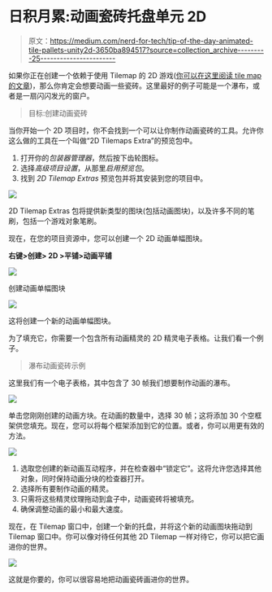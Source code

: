 # 日积月累:动画瓷砖托盘单元 2D

> 原文：<https://medium.com/nerd-for-tech/tip-of-the-day-animated-tile-pallets-unity2d-3650ba894517?source=collection_archive---------25----------------------->

如果你正在创建一个依赖于使用 Tilemap 的 2D 游戏([你可以在这里阅读 tile map 的文章](/nerd-for-tech/tip-of-the-day-tile-maps-101-unity2d-c59aadc999e4))，那么你肯定会想要动画一些瓷砖。这里最好的例子可能是一个瀑布，或者是一扇闪闪发光的窗户。

> 目标:创建动画瓷砖

当你开始一个 2D 项目时，你不会找到一个可以让你制作动画瓷砖的工具。允许你这么做的工具在一个叫做“2D Tilemaps Extra”的预览包中。

1.  打开你的*包装器管理器*，然后按下齿轮图标。
2.  选择*高级项目设置*，从那里*启用预览包*。
3.  找到 *2D Tilemap Extras* 预览包并将其安装到您的项目中。

![](img/ce0b8dcc6296855425023b210679d6a9.png)

2D Tilemap Extras 包将提供新类型的图块(包括动画图块)，以及许多不同的笔刷，包括一个游戏对象笔刷。

现在，在您的项目资源中，您可以创建一个 2D 动画单幅图块。

**右键>创建> 2D >平铺>动画平铺**

![](img/89c8c6a0d04264841c7518895011613e.png)

创建动画单幅图块

![](img/ad6c60b45a8333e89226569a9b0e0168.png)

这将创建一个新的动画单幅图块。

为了填充它，你需要一个包含所有动画精灵的 2D 精灵电子表格。让我们看一个例子。

> 瀑布动画瓷砖示例

这里我们有一个电子表格，其中包含了 30 帧我们想要制作动画的瀑布。

![](img/9c2cfb3c36047f1248c398d81e9515fc.png)

单击您刚刚创建的动画方块。在动画的数量中，选择 30 帧；这将添加 30 个空框架供您填充。现在，您可以将每个框架添加到它的位置。或者，你可以用更有效的方法。

![](img/4678f48e327117e6be8cab0ab790b73e.png)

1.  选取您创建的新动画互动程序，并在检查器中“锁定它”。这将允许您选择其他对象，同时保持动画分块的检查器打开。
2.  选择所有要制作动画的精灵。
3.  只需将这些精灵纹理拖动到盒子中，动画瓷砖将被填充。
4.  确保调整动画的最小和最大速度。

现在，在 Tilemap 窗口中，创建一个新的托盘，并将这个新的动画图块拖动到 Tilemap 窗口中。你可以像对待任何其他 2D Tilemap 一样对待它，你可以把它画进你的世界。

![](img/3f2d691191dc16dc24f7f84a21e8157e.png)

这就是你要的，你可以很容易地把动画瓷砖画进你的世界。